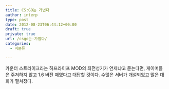 ```yaml
---
title: CS:GO는 가볍다
author: interp
type: post
date: 2012-08-23T06:44:12+00:00
draft: true
private: true
url: /csgo는-가볍다/
categories:
  - 미분류

---
```

카운터 스트라이크라는 하프라이프 MOD의 최전성기가 언제냐고 묻는다면, 게이머들은&nbsp;주저하지 않고 1.6 버전 때였다고 대답할 것이다. 수많은 서버가 개설되었고 많은 대회가 펼쳐졌다.&nbsp;